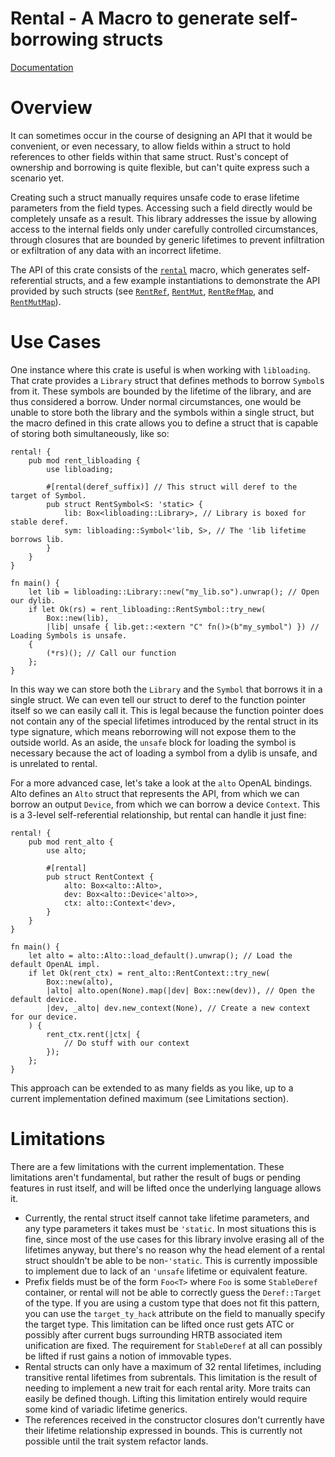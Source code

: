 # Rental - A Macro to generate self-borrowing structs

[Documentation](http://docs.rs/rental)

# Overview
It can sometimes occur in the course of designing an API that it would be convenient, or even necessary, to allow fields within a struct to hold references to other fields within that same struct. Rust's concept of ownership and borrowing is quite flexible, but can't quite express such a scenario yet.

Creating such a struct manually requires unsafe code to erase lifetime parameters from the field types. Accessing such a field directly would be completely unsafe as a result. This library addresses the issue by allowing access to the internal fields only under carefully controlled circumstances, through closures that are bounded by generic lifetimes to prevent infiltration or exfiltration of any data with an incorrect lifetime.

The API of this crate consists of the [`rental`](macro.rental.html) macro, which generates self-referential structs, and a few example instantiations to demonstrate the API provided by such structs (see [`RentRef`](examples/struct.RentRef.html), [`RentMut`](examples/struct.RentMut.html), [`RentRefMap`](examples/struct.RentRefMap.html), and [`RentMutMap`](examples/struct.RentMutMap.html)).

# Use Cases
One instance where this crate is useful is when working with `libloading`. That crate provides a `Library` struct that defines methods to borrow `Symbol`s from it. These symbols are bounded by the lifetime of the library, and are thus considered a borrow. Under normal circumstances, one would be unable to store both the library and the symbols within a single struct, but the macro defined in this crate allows you to define a struct that is capable of storing both simultaneously, like so:

```rust,ignore
rental! {
    pub mod rent_libloading {
        use libloading;

        #[rental(deref_suffix)] // This struct will deref to the target of Symbol.
        pub struct RentSymbol<S: 'static> {
            lib: Box<libloading::Library>, // Library is boxed for stable deref.
            sym: libloading::Symbol<'lib, S>, // The 'lib lifetime borrows lib.
        }
    }
}

fn main() {
    let lib = libloading::Library::new("my_lib.so").unwrap(); // Open our dylib.
    if let Ok(rs) = rent_libloading::RentSymbol::try_new(
        Box::new(lib),
        |lib| unsafe { lib.get::<extern "C" fn()>(b"my_symbol") }) // Loading Symbols is unsafe.
    {
        (*rs)(); // Call our function
    };
}
```

In this way we can store both the `Library` and the `Symbol` that borrows it in a single struct. We can even tell our struct to deref to the function pointer itself so we can easily call it. This is legal because the function pointer does not contain any of the special lifetimes introduced by the rental struct in its type signature, which means reborrowing will not expose them to the outside world. As an aside, the `unsafe` block for loading the symbol is necessary because the act of loading a symbol from a dylib is unsafe, and is unrelated to rental.

For a more advanced case, let's take a look at the `alto` OpenAL bindings. Alto defines an `Alto` struct that represents the API, from which we can borrow an output `Device`, from which we can borrow a device `Context`. This is a 3-level self-referential relationship, but rental can handle it just fine:

```rust,ignore
rental! {
    pub mod rent_alto {
        use alto;

        #[rental]
        pub struct RentContext {
            alto: Box<alto::Alto>,
            dev: Box<alto::Device<'alto>>,
            ctx: alto::Context<'dev>,
        }
    }
}

fn main() {
    let alto = alto::Alto::load_default().unwrap(); // Load the default OpenAL impl.
    if let Ok(rent_ctx) = rent_alto::RentContext::try_new(
        Box::new(alto),
        |alto| alto.open(None).map(|dev| Box::new(dev)), // Open the default device.
        |dev, _alto| dev.new_context(None), // Create a new context for our device.
    ) {
        rent_ctx.rent(|ctx| {
            // Do stuff with our context
        });
    };
}
```

This approach can be extended to as many fields as you like, up to a current implementation defined maximum (see Limitations section).

# Limitations
There are a few limitations with the current implementation. These limitations aren't fundamental, but rather the result of bugs or pending features in rust itself, and will be lifted once the underlying language allows it.

* Currently, the rental struct itself cannot take lifetime parameters, and any type parameters it takes must be `'static`. In most situations this is fine, since most of the use cases for this library involve erasing all of the lifetimes anyway, but there's no reason why the head element of a rental struct shouldn't be able to be non-`'static`. This is currently impossible to implement due to lack of an `'unsafe` lifetime or equivalent feature.
* Prefix fields must be of the form `Foo<T>` where `Foo` is some `StableDeref` container, or rental will not be able to correctly guess the `Deref::Target` of the type. If you are using a custom type that does not fit this pattern, you can use the `target_ty_hack` attribute on the field to manually specify the target type. This limitation can be lifted once rust gets ATC or possibly after current bugs surrounding HRTB associated item unification are fixed. The requirement for `StableDeref` at all can possibly be lifted if rust gains a notion of immovable types.
* Rental structs can only have a maximum of 32 rental lifetimes, including transitive rental lifetimes from subrentals. This limitation is the result of needing to implement a new trait for each rental arity. More traits can easily be defined though. Lifting this limitation entirely would require some kind of variadic lifetime generics.
* The references received in the constructor closures don't currently have their lifetime relationship expressed in bounds. This is currently not possible until the trait system refactor lands.
